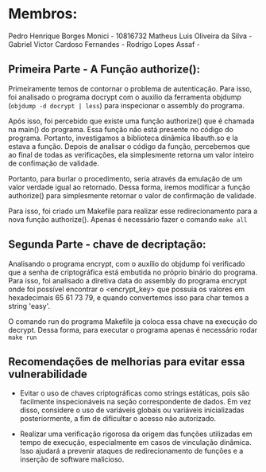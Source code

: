 # Membros:

Pedro Henrique Borges Monici - 10816732
Matheus Luis Oliveira da Silva -
Gabriel Victor Cardoso Fernandes -
Rodrigo Lopes Assaf -


## Primeira Parte - A Função authorize():

Primeiramente temos de contornar o problema de autenticação.
Para isso, foi analisado o programa docrypt com o auxilio da ferramenta
objdump (`objdump -d docrypt | less`) para inspecionar o assembly do programa.

Após isso, foi percebido que existe uma função authorize() que é chamada na
main() do programa. Essa função não está presente no código do programa.
Portanto, investigamos a biblioteca dinâmica libauth.so e la estava a função.
Depois de analisar o código da função, percebemos que ao final de todas as
verificações, ela simplesmente retorna um valor inteiro de confimação de
validade.

Portanto, para burlar o procedimento, seria através da emulação
de um valor verdade igual ao retornado. Dessa forma, iremos modificar a
função authorize() para simplesmente retornar o valor de confirmação de
validade.

Para isso, foi criado um Makefile para realizar esse redirecionamento para a
nova função authorize(). Apenas é necessário fazer o comando `make all`

## Segunda Parte - chave de decriptação:

Analisando o programa encrypt, com o auxílio do objdump foi verificado
que a senha de criptográfica está embutida no próprio binário do programa.
Para isso, foi analisado a diretiva data do assembly do programa encrypt onde
foi possível encontrar o <encrypt_key> que possuia os valores em hexadecimais
65 61 73 79, e quando convertemos isso para char temos a string 'easy'.

O comando run do programa Makefile ja coloca essa chave na execução do decrypt.
Dessa forma, para executar o programa apenas é necessário rodar `make run`

## Recomendações de melhorias para evitar essa vulnerabilidade

* Evitar o uso de chaves criptográficas como strings estáticas, pois são
facilmente inspecionáveis na seção correspondente de dados. Em vez disso,
considere o uso de variáveis globais ou variáveis inicializadas posteriormente,
a fim de dificultar o acesso não autorizado.

* Realizar uma verificação rigorosa da origem das funções utilizadas em tempo
de execução, especialmente em casos de vinculação dinâmica. Isso ajudará a
prevenir ataques de redirecionamento de funções e a inserção de software malicioso.
